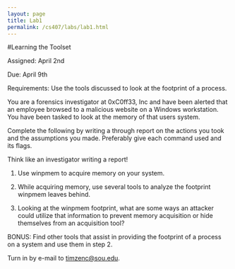 ```yaml
---
layout: page
title: Lab1
permalink: /cs407/labs/lab1.html
---
```


#Learning the Toolset

Assigned: April 2nd

Due: April 9th 

Requirements: Use the tools discussed to look at the footprint of a process.  

You are a forensics investigator at 0xC0ff33, Inc and have been alerted that an employee browsed to a malicious website on a Windows workstation. You have been tasked to look at the memory of that users system.  

Complete the following by writing a through report on the actions you took and the assumptions you made. Preferably give each command used and its flags. 

Think like an investigator writing a report! 

1. Use winpmem to acquire memory on your system.

2. While acquiring memory, use several tools to analyze the footprint winpmem leaves behind. 

3. Looking at the winpmem footprint, what are some ways an attacker could utilize that information to prevent memory acquisition or hide themselves from an acquisition tool? 

BONUS: Find other tools that assist in providing the footprint of a process on a system and use them in step 2. 

Turn in by e-mail to <a href="mailto:timzenc@sou.edu?Subject=memForensicsLab1" target="_top">timzenc@sou.edu</a>.
